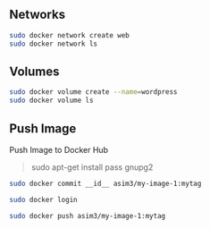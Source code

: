 ## Networks
```bash
sudo docker network create web
sudo docker network ls
```


## Volumes
```bash
sudo docker volume create --name=wordpress
sudo docker volume ls
```


## Push Image
Push Image to Docker Hub
> sudo apt-get install pass gnupg2
```bash
sudo docker commit __id__ asim3/my-image-1:mytag

sudo docker login

sudo docker push asim3/my-image-1:mytag
```
